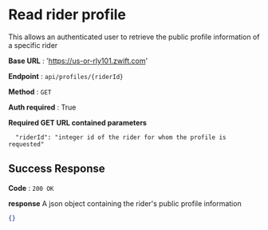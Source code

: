 # Read rider profile

This allows an authenticated user to retrieve the public profile information of a specific rider

**Base URL** : 'https://us-or-rly101.zwift.com'

**Endpoint** : `api/profiles/{riderId}`

**Method** : `GET`

**Auth required** : True

**Required GET URL contained parameters**

```
  "riderId": "integer id of the rider for whom the profile is requested"
```

## Success Response

**Code** : `200 OK`

**response**
A json object containing the rider's public profile information

```json
{}
```
